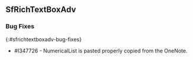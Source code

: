 ## SfRichTextBoxAdv


### Bug Fixes
{:#sfrichtextboxadv-bug-fixes}

* \#I347726 - NumericalList is pasted properly copied from the OneNote.